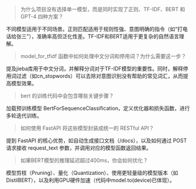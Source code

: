 > 为什么项目没有选择单一模型，而是同时实现了正则、TF-IDF、BERT 和 GPT-4 四种方案？

不同模型适用于不同场景。正则匹配适用于规则性强、意图明确的指令（如“打电话给张三”），准确率高但泛化性差。TF-IDF和BERT适用于更复杂的自然语言理解。

> model_for_tfidf 函数中如何处理中文分词和停用词？为什么需要这一步？

提及jieba库用于中文分词，并解释分词对于TF-IDF模型的重要性。同时，解释停用词过滤（如cn_stopwords）可以去除对意图识别没有帮助的常见词汇，从而提高模型效果。

> bert 的训练代码中会包含哪些关键步骤？

加载预训练模型 BertForSequenceClassification，定义优化器和损失函数，进行多轮迭代训练。

> 如何使用 FastAPI 将这些模型封装成统一的 RESTful API？

提到 FastAPI 的核心优势，如自动生成接口文档（/docs），以及如何通过 POST 请求接收 request_text 参数，并调用对应的模型函数返回结果。

> 如果BERT模型的推理延迟超过400ms，你会如何优化？

模型剪枝（Pruning）、量化（Quantization）、使用更轻量级的模型版本（如DistilBERT），以及利用GPU硬件加速（代码中model.to(device)已体现）。